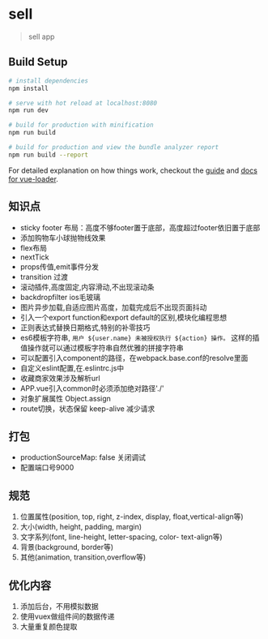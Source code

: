 # sell

> sell app

## Build Setup

``` bash
# install dependencies
npm install

# serve with hot reload at localhost:8080
npm run dev

# build for production with minification
npm run build

# build for production and view the bundle analyzer report
npm run build --report
```

For detailed explanation on how things work, checkout the [guide](http://vuejs-templates.github.io/webpack/) and [docs for vue-loader](http://vuejs.github.io/vue-loader).

## 知识点
+ sticky footer 布局：高度不够footer置于底部，高度超过footer依旧置于底部
+ 添加购物车小球抛物线效果
+ flex布局
+ nextTick
+ props传值,emit事件分发
+ transition 过渡
+ 滚动插件,高度固定,内容滑动,不出现滚动条
+ backdropfilter ios毛玻璃
+ 图片异步加载,自适应图片高度，加载完成后不出现页面抖动
+ 引入一个export function和export default的区别,模块化编程思想
+ 正则表达式替换日期格式,特别的补零技巧
+ es6模板字符串, `用户 ${user.name} 未被授权执行 ${action} 操作。` 这样的插值操作就可以通过模板字符串自然优雅的拼接字符串
+ 可以配置引入component的路径，在webpack.base.conf的resolve里面
+ 自定义eslint配置,在.eslintrc.js中
+ 收藏商家效果涉及解析url
+ APP.vue引入common时必须添加绝对路径'./'
+ 对象扩展属性  Object.assign
+ route切换，状态保留 keep-alive  减少请求

## 打包
+ productionSourceMap: false 关闭调试
+ 配置端口号9000 

## 规范
1. 位置属性(position, top, right, z-index, display, float,vertical-align等)
2. 大小(width, height, padding, margin)
3. 文字系列(font, line-height, letter-spacing, color- text-align等)
4. 背景(background, border等)
5. 其他(animation, transition,overflow等) 

## 优化内容
1. 添加后台，不用模拟数据
2. 使用vuex做组件间的数据传递
3. 大量重复颜色提取

